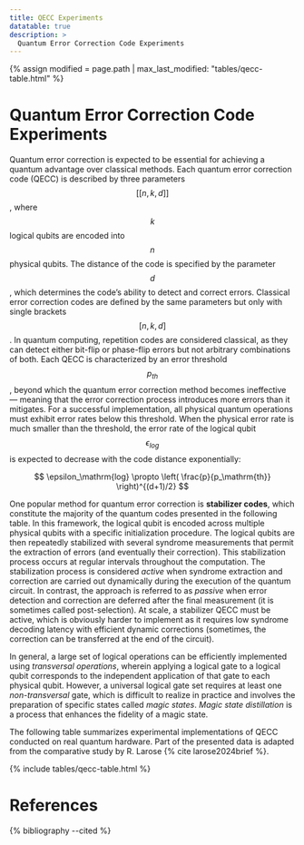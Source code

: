 ```yaml
---
title: QECC Experiments
datatable: true
description: >
  Quantum Error Correction Code Experiments
---
```

{% assign modified = page.path | max_last_modified: "tables/qecc-table.html" %}
# Quantum Error Correction Code Experiments

Quantum error correction is expected to be essential for achieving a quantum advantage over classical methods. Each quantum error correction code (QECC) is described by three parameters $$[[ n, k, d ]]$$, where $$k$$ logical qubits are encoded into $$n$$ physical qubits. The distance of the code is specified by the parameter $$d$$,  which determines the code’s ability to detect and correct errors. Classical error correction codes are defined by the same parameters but only with single brackets $$[ n, k, d ]$$. In quantum computing, repetition codes are considered classical, as they can detect either bit-flip or phase-flip errors but not arbitrary combinations of both.
Each QECC is characterized by an error threshold $$p_{th}$$, beyond which the quantum error correction method becomes ineffective — meaning that the error correction process introduces more errors than it mitigates. For a successful implementation, all physical quantum operations must exhibit error rates below this threshold. When the physical error rate is much smaller than the threshold, the error rate of the logical qubit $$\epsilon_{log}$$ is expected to decrease with the code distance exponentially:

$$ \epsilon_\mathrm{log} \propto \left( \frac{p}{p_\mathrm{th}} \right)^{(d+1)/2} $$

One popular method for quantum error correction is **stabilizer codes**, which constitute the majority of the quantum codes presented in the following table. In this framework, the logical qubit is encoded across multiple physical qubits with a specific initialization procedure. The logical qubits are then repeatedly stabilized with several syndrome measurements that permit the extraction of errors (and eventually their correction). This stabilization process occurs at regular intervals throughout the computation. The stabilization process is considered *active* when syndrome extraction and correction are carried out dynamically during the execution of the quantum circuit. In contrast, the approach is referred to as *passive* when error detection and correction are deferred after the final measurement (it is sometimes called post-selection). At scale, a stabilizer QECC must be active, which is obviously harder to implement as it requires low syndrome decoding latency with efficient dynamic corrections (sometimes, the correction can be transferred at the end of the circuit).

In general, a large set of logical operations can be efficiently implemented using *transversal operations*, wherein applying a logical gate to a logical qubit corresponds to the independent application of that gate to each physical qubit. However, a universal logical gate set requires at least one *non-transversal* gate, which is difficult to realize in practice and involves the preparation of specific states called *magic states*. *Magic state distillation* is a process that enhances the fidelity of a magic state.

The following table summarizes experimental implementations of QECC conducted on real quantum hardware. Part of the presented data is adapted from the comparative study by R. Larose {% cite larose2024brief %}.

{% include tables/qecc-table.html %}

<script type="text/javascript">
    $(document).ready(function() {
      $('.qecc-table').DataTable(
        {
          "pageLength": 10,
          "drawCallback": function(settings){ 
            MathJax.Hub.Queue(["Typeset", MathJax.Hub]); 
          }
        } 
      );
    });
</script>

# References

{% bibliography --cited %}